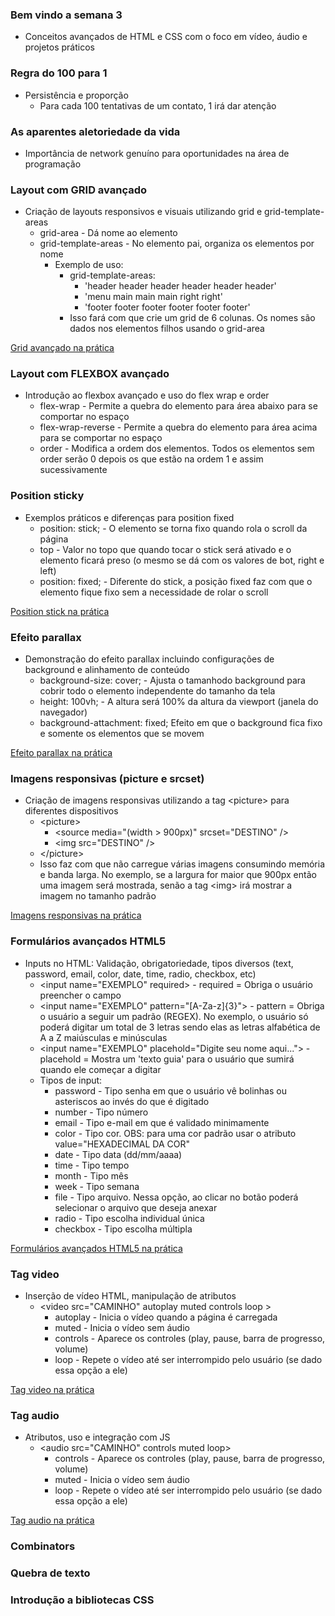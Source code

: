 ### Bem vindo a semana 3
- Conceitos avançados de HTML e CSS com o foco em vídeo, áudio e projetos práticos

### Regra do 100 para 1
- Persistência e proporção
    - Para cada 100 tentativas de um contato, 1 irá dar atenção

### As aparentes aletoriedade da vida
- Importância de network genuíno para oportunidades na área de programação

### Layout com GRID avançado
- Criação de layouts responsivos e visuais utilizando grid e grid-template-areas
    - grid-area - Dá nome ao elemento
    - grid-template-areas - No elemento pai, organiza os elementos por nome
        - Exemplo de uso:
            - grid-template-areas:
                - 'header   header  header  header  header  header'
                - 'menu     main    main    main    right   right'
                - 'footer   footer  footer  footer  footer  footer'
            - Isso fará com que crie um grid de 6 colunas. Os nomes são dados nos elementos filhos usando o grid-area

[Grid avançado na prática](semana3/grid-avancado.html)

### Layout com FLEXBOX avançado
- Introdução ao flexbox avançado e uso do flex wrap e order
    - flex-wrap - Permite a quebra do elemento para área abaixo para se comportar no espaço
    - flex-wrap-reverse - Permite a quebra do elemento para área acima para se comportar no espaço
    - order - Modifica a ordem dos elementos. Todos os elementos sem order serão 0 depois os que estão na ordem 1 e assim sucessivamente

### Position sticky
- Exemplos práticos e diferenças para position fixed
    - position: stick; - O elemento se torna fixo quando rola o scroll da página
    - top - Valor no topo que quando tocar o stick será ativado e o elemento ficará preso (o mesmo se dá com os valores de bot, right e left)
    - position: fixed; - Diferente do stick, a posição fixed faz com que o elemento fique fixo sem a necessidade de rolar o scroll

[Position stick na prática](semana3/sticky.html)

### Efeito parallax
- Demonstração do efeito parallax incluindo configurações de background e alinhamento de conteúdo
    - background-size: cover; - Ajusta o tamanhodo background para cobrir todo o elemento independente do tamanho da tela
    - height: 100vh; - A altura será 100% da altura da viewport (janela do navegador)
    - background-attachment: fixed; Efeito em que o background fica fixo e somente os elementos que se movem

[Efeito parallax na prática](semana3/parallax.html)

### Imagens responsivas (picture e srcset)
- Criação de imagens responsivas utilizando a tag \<picture> para diferentes dispositivos
    - \<picture>
        - \<source media="(width > 900px)" srcset="DESTINO" />
        - \<img src="DESTINO" />
    - \</picture>
    - Isso faz com que não carregue várias imagens consumindo memória e banda larga. No exemplo, se a largura for maior que 900px então uma imagem será mostrada, senão a tag \<img> irá mostrar a imagem no tamanho padrão

[Imagens responsivas na prática](semana3/img_responsiva.html)

### Formulários avançados HTML5
- Inputs no HTML: Validação, obrigatoriedade, tipos diversos (text, password, email, color, date, time, radio, checkbox, etc)
    - \<input name="EXEMPLO" required> - required = Obriga o usuário preencher o campo
    - \<input name="EXEMPLO" pattern="[A-Za-z]{3}"> - pattern = Obriga o usuário a seguir um padrão (REGEX). No exemplo, o usuário só poderá digitar um total de 3 letras sendo elas as letras alfabética de A a Z maiúsculas e minúsculas
    - \<input name="EXEMPLO" placehold="Digite seu nome aqui..."> - placehold = Mostra um 'texto guia' para o usuário que sumirá quando ele começar a digitar
    - Tipos de input:
        - password - Tipo senha em que o usuário vê bolinhas ou asteriscos ao invés do que é digitado
        - number - Tipo número
        - email - Tipo e-mail em que é validado minimamente
        - color - Tipo cor. OBS: para uma cor padrão usar o atributo value="HEXADECIMAL DA COR"
        - date - Tipo data (dd/mm/aaaa)
        - time - Tipo tempo
        - month - Tipo mês
        - week - Tipo semana
        - file - Tipo arquivo. Nessa opção, ao clicar no botão poderá selecionar o arquivo que deseja anexar
        - radio - Tipo escolha individual única
        - checkbox - Tipo escolha múltipla

[Formulários avançados HTML5 na prática](semana3/formulario-avancado.html)

### Tag video
- Inserção de vídeo HTML, manipulação de atributos
    - \<video src="CAMINHO" autoplay muted controls loop >
        - autoplay - Inicia o vídeo quando a página é carregada
        - muted - Inicia o vídeo sem áudio
        - controls - Aparece os controles (play, pause, barra de progresso, volume)
        - loop - Repete o vídeo até ser interrompido pelo usuário (se dado essa opção a ele)

[Tag video na prática](semana3/video.html)

### Tag audio
- Atributos, uso e integração com JS
    - \<audio src="CAMINHO" controls muted loop></audio>
        - controls - Aparece os controles (play, pause, barra de progresso, volume)
        - muted - Inicia o vídeo sem áudio
        - loop - Repete o vídeo até ser interrompido pelo usuário (se dado essa opção a ele)

[Tag audio na prática](semana3/audio.html)

### Combinators


### Quebra de texto


### Introdução a bibliotecas CSS


